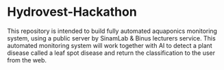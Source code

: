 # Hydrovest-Hackathon
This repository is intended to build fully automated aquaponics monitoring system, using a public server by SinamLab &amp; Binus lecturers service. This automated monitoring system will work together with AI to detect a plant disease called a leaf spot disease and return the classification to the user from the web.
